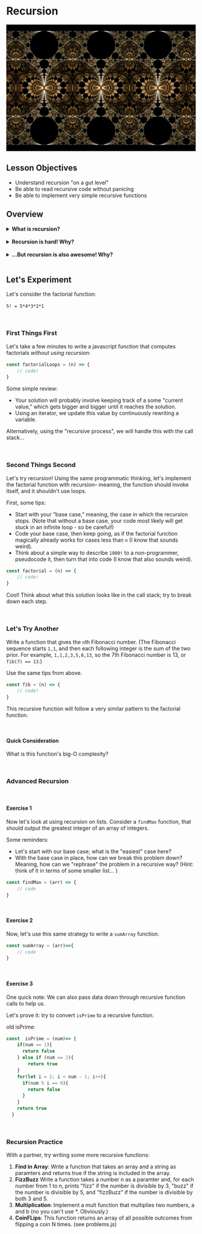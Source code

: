 # Recursion

[![](/Fractal-Mobius-Patterns-05.jpg)](http://google.com.au/)

## Lesson Objectives
- Understand recursion "on a gut level"
- Be able to read recursive code without panicing
- Be able to implement very simple recursive functions 

## Overview

<details>
<summary><strong>What is recursion?</strong></summary>
<br>

It looks like this:

```js
const doStuff = () => {
// blah blah
	doStuff()
}
```

Anytime a function invokes itself, that's recursion!

</details>

<br>

<details>
<summary><strong>Recursion is hard! Why?</strong></summary>
<br>

Recursion is generally hard to reason with; there are different ways to use recursion, and we're used to thinking in loops. Plus, when you mess up, your code crashes, just like `while` loops.

</details>

<br>

<details>
<summary><strong>...But recursion is also awesome! Why?</strong></summary>
<br>

Recursion helps you to reinforce core concepts; it can impress interviewers, peers, first dates, etc... Plus, you can do anything with recursion– you really don't need loops– and it's often a more fun, simple, and clean way of functional iteration.

</details>

<br>

## Let's Experiment

Let's consider the factorial function:

`5! = 5*4*3*2*1`

<br>

### First Things First

Let's take a few minutes to write a javascript function that computes factorials *without using recursion*:

```js
const factorialLoops = (n) => {
    // code!
}
```

Some simple review:

- Your solution will probably involve keeping track of a some "current value," which gets bigger and bigger until it reaches the solution.
- Using an iterator, we update this value by continuously rewriting a variable.

Alternatively, using the "recursive process", we will handle this with the call stack...

<br>

### Second Things Second

Let's try recursion! Using the same programmatic thinking, let's implement the factorial function with recursion– meaning, the function should invoke itself, and it shouldn't use loops. 

First, some tips:

- Start with your “base case,” meaning, the case in which the recursion stops. (Note that without a base case, your code most likely will get stuck in an infinite loop - so be careful!) 
- Code your base case, then keep going, as if the factorial function magically already works for cases less than `n` (I know that sounds weird).
- Think about a simple way to describe `1000!` to a non-programmer, pseudocode it, then turn that into code (I know that also sounds weird). 
  
```js
const factorial = (n) => {
    // code!
}
```

Cool! Think about what this solution looks like in the call stack; try to break down each step. 

<br>

### Let's Try Another

Write a function that gives the `n`th Fibonacci number. (The Fibonacci sequence starts `1,1`, and then each following integer is the sum of the two prior. For example, `1,1,2,3,5,8,13`, so the 7th Fibonacci number is 13, or `fib(7) == 13`.)

Use the same tips from above.

```js
const fib = (n) => {
    // code!
}
```

This recursive function will follow a very similar pattern to the factorial function.

<br>

#### Quick Consideration

What is this function's big-O complexity?

<br>

### Advanced Recursion

<br>

#### Exercise 1

Now let's look at using recursion on lists. Consider a `findMax` function, that should output the greatest integer of an array of integers.

Some reminders:

- Let's start with our base case; what is the "easiest" case here?
- With the base case in place, how can we break this problem down? Meaning, how can we "rephrase" the problem in a recursive way? (Hint: think of it in terms of some smaller list... )

```js
const findMax = (arr) => {
    // code
}
```

<br>

#### Exercise 2

Now, let's use this same strategy to write a `sumArray` function.

```js
const sumArray = (arr)=>{
    // code
}
```

<br>

#### Exercise 3

One quick note: We can also pass data down through recursive function calls to help us.

Let's prove it: try to convert `isPrime` to a recursive function.

old isPrime:

```js
const  isPrime = (num)=> {
    if(num == 1){
      return false
    } else if (num == 2){
        return true
    }
    for(let i = 2; i < num - 1; i++){
      if(num % i == 0){
        return false
      }
    }
    return true
  }
```

<br>

### Recursion Practice

With a partner, try writing some more recursive functions:

1. **Find in Array**: Write a function that takes an array and a string as paramters and returns true if the string is included in the array.
1. **FizzBuzz** Write a function takes a number n as a paramter and, for each number from 1 to n, prints "fizz" if the number is divisible by 3, "buzz" if the number is divisible by 5, and "fizzBuzz" if the number is divisible by both 3 and 5.
1. **Multiplication**: Implement a mult function that multiplies two numbers, a and b (no you can't use *. Obviously.)
1. **CoinFLips**: This function returns an array of all possible outcomes from flipping a coin N times. (see problems.js)

